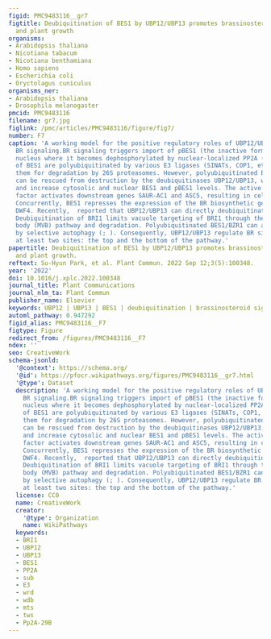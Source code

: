 ```yaml
---
figid: PMC9483116__gr7
figtitle: Deubiquitination of BES1 by UBP12/UBP13 promotes brassinosteroid signaling
  and plant growth
organisms:
- Arabidopsis thaliana
- Nicotiana tabacum
- Nicotiana benthamiana
- Homo sapiens
- Escherichia coli
- Oryctolagus cuniculus
organisms_ner:
- Arabidopsis thaliana
- Drosophila melanogaster
pmcid: PMC9483116
filename: gr7.jpg
figlink: /pmc/articles/PMC9483116/figure/fig7/
number: F7
caption: 'A working model for the positive regulatory roles of UBP12/UBP13 during
  BR signaling.BR signaling triggers import of pBES1 (the inactive form) into the
  nucleus where it becomes dephosphorylated by nuclear-localized PP2A (). Both forms
  of BES1 are polyubiquitinated by various E3 ligases (SINATs, COP1, etc.), targeting
  them for degradation by 26S proteasomes. However, polyubiquitinated BES1 and pBES1
  can be rescued from destruction by the deubiquitinases UBP12/UBP13, which stabilize
  and increase cytosolic and nuclear BES1 and pBES1 levels. The active BES1 transcription
  factor activates downstream genes SAUR-AC1 and ASC5, resulting in cell elongation.
  Concurrently, BES1 represses the expression of the BR biosynthetic genes CPD and
  DWF4. Recently,  reported that UBP12/UBP13 can directly deubiquitinate the BRI1 protein.
  Deubiquitination of BRI1 limits vacuole targeting of BRI1 through the multivesicular
  body (MVB) pathway and degradation. Polyubiquitinated BES1/BZR1 can also be removed
  by selective autophagy (; ). Consequently, UBP12/UBP13 regulate BR signaling in
  at least two sites: the top and the bottom of the pathway.'
papertitle: Deubiquitination of BES1 by UBP12/UBP13 promotes brassinosteroid signaling
  and plant growth.
reftext: Su-Hyun Park, et al. Plant Commun. 2022 Sep 12;3(5):100348.
year: '2022'
doi: 10.1016/j.xplc.2022.100348
journal_title: Plant Communications
journal_nlm_ta: Plant Commun
publisher_name: Elsevier
keywords: UBP12 | UBP13 | BES1 | deubiquitination | brassinosteroid signaling
automl_pathway: 0.947292
figid_alias: PMC9483116__F7
figtype: Figure
redirect_from: /figures/PMC9483116__F7
ndex: ''
seo: CreativeWork
schema-jsonld:
  '@context': https://schema.org/
  '@id': https://pfocr.wikipathways.org/figures/PMC9483116__gr7.html
  '@type': Dataset
  description: 'A working model for the positive regulatory roles of UBP12/UBP13 during
    BR signaling.BR signaling triggers import of pBES1 (the inactive form) into the
    nucleus where it becomes dephosphorylated by nuclear-localized PP2A (). Both forms
    of BES1 are polyubiquitinated by various E3 ligases (SINATs, COP1, etc.), targeting
    them for degradation by 26S proteasomes. However, polyubiquitinated BES1 and pBES1
    can be rescued from destruction by the deubiquitinases UBP12/UBP13, which stabilize
    and increase cytosolic and nuclear BES1 and pBES1 levels. The active BES1 transcription
    factor activates downstream genes SAUR-AC1 and ASC5, resulting in cell elongation.
    Concurrently, BES1 represses the expression of the BR biosynthetic genes CPD and
    DWF4. Recently,  reported that UBP12/UBP13 can directly deubiquitinate the BRI1 protein.
    Deubiquitination of BRI1 limits vacuole targeting of BRI1 through the multivesicular
    body (MVB) pathway and degradation. Polyubiquitinated BES1/BZR1 can also be removed
    by selective autophagy (; ). Consequently, UBP12/UBP13 regulate BR signaling in
    at least two sites: the top and the bottom of the pathway.'
  license: CC0
  name: CreativeWork
  creator:
    '@type': Organization
    name: WikiPathways
  keywords:
  - BRI1
  - UBP12
  - UBP13
  - BES1
  - PP2A
  - sub
  - E3
  - wrd
  - wdb
  - mts
  - tws
  - Pp2A-29B
---
```

